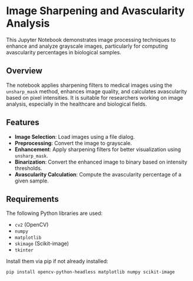 # Image Sharpening and Avascularity Analysis

This Jupyter Notebook demonstrates image processing techniques to enhance and analyze grayscale images, particularly for computing avascularity percentages in biological samples.

## Overview
The notebook applies sharpening filters to medical images using the `unsharp_mask` method, enhances image quality, and calculates avascularity based on pixel intensities. It is suitable for researchers working on image analysis, especially in the healthcare and biological fields.

## Features
- **Image Selection**: Load images using a file dialog.
- **Preprocessing**: Convert the image to grayscale.
- **Enhancement**: Apply sharpening filters for better visualization using `unsharp_mask`.
- **Binarization**: Convert the enhanced image to binary based on intensity thresholds.
- **Avascularity Calculation**: Compute the avascularity percentage of a given sample.

## Requirements
The following Python libraries are used:
- `cv2` (OpenCV)
- `numpy`
- `matplotlib`
- `skimage` (Scikit-image)
- `tkinter`

Install them via pip if not already installed:
```bash
pip install opencv-python-headless matplotlib numpy scikit-image
